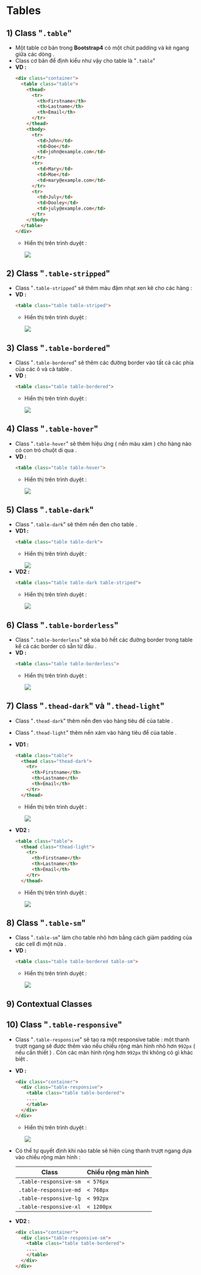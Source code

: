 # Tables
## **1) Class "`.table`"**
- Một table cơ bản trong **Bootstrap4** có một chút padding và kẻ ngang giữa các dòng .
- Class cơ bản để định kiểu như vậy cho table là "`.table`"
- **VD :**
    ```html
    <div class="container">       
      <table class="table">
        <thead>
          <tr>
            <th>Firstname</th>
            <th>Lastname</th>
            <th>Email</th>
          </tr>
        </thead>
        <tbody>
          <tr>
            <td>John</td>
            <td>Doe</td>
            <td>john@example.com</td>
          </tr>
          <tr>
            <td>Mary</td>
            <td>Moe</td>
            <td>mary@example.com</td>
          </tr>
          <tr>
            <td>July</td>
            <td>Dooley</td>
            <td>july@example.com</td>
          </tr>
        </tbody>
      </table>
    </div>
    ```
    - Hiển thị trên trình duyệt :

        <img src=https://i.imgur.com/G9IKD8q.png>

## **2) Class "`.table-stripped`"**
- Class "`.table-stripped`" sẽ thêm màu đậm nhạt xen kẽ cho các hàng :
- **VD :**
    ```html
    <table class="table table-striped">
    ```
    - Hiển thị trên trình duyệt :

        <img src=https://i.imgur.com/8Zaopor.png>

## **3) Class "`.table-bordered`"**
- Class "`.table-bordered`" sẽ thêm các đường border vào tất cả các phía của các ô và cả table .
- **VD :**
    ```html
    <table class="table table-bordered">
    ```
    - Hiển thị trên trình duyệt :

        <img src=https://i.imgur.com/LrRIctq.png>

## **4) Class "`.table-hover`"**
- Class "`.table-hover`" sẽ thêm hiệu ứng ( nền màu xám ) cho hàng nào có con trỏ chuột di qua .
- **VD :**
    ```html
    <table class="table table-hover">
    ```
    - Hiển thị trên trình duyệt :

        <img src=https://i.imgur.com/CiUCDk0.png>

## **5) Class "`.table-dark`"**
- Class "`.table-dark`" sẽ thêm nền đen cho table .
- **VD1 :**
    ```html
    <table class="table table-dark">
    ```
    - Hiển thị trên trình duyệt :

        <img src=https://i.imgur.com/57RC6cp.png>
- **VD2 :**
    ```html
    <table class="table table-dark table-striped">
    ```
    - Hiển thị trên trình duyệt :

        <img src=https://i.imgur.com/a0hIsEq.png>

## **6) Class "`.table-borderless`"**
- Class "`.table-borderless`" sẽ xóa bỏ hết các đường border trong table kể cả các border có sẵn từ đầu .
- **VD :**
    ```html
    <table class="table table-borderless">
    ```
    - Hiển thị trên trình duyệt :

        <img src=https://i.imgur.com/e45aEVS.png>

## **7) Class "`.thead-dark`" và "`.thead-light`"**
- Class "`.thead-dark`" thêm nền đen vào hàng tiêu đề của table .
- Class "`.thead-light`" thêm nền xám vào hàng tiêu để của table .
- **VD1 :**
    ```html
    <table class="table">
      <thead class="thead-dark">
        <tr>
          <th>Firstname</th>
          <th>Lastname</th>
          <th>Email</th>
        </tr>
      </thead>
    ```
    - Hiển thị trên trình duyệt :

        <img src=https://i.imgur.com/fZEe6nk.png>

- **VD2 :**
    ```html
    <table class="table">
      <thead class="thead-light">
        <tr>
          <th>Firstname</th>
          <th>Lastname</th>
          <th>Email</th>
        </tr>
      </thead>
    ```
    - Hiển thị trên trình duyệt :

        <img src=https://i.imgur.com/H6Sm6iY.png>

## **8) Class "`.table-sm`"**
- Class "`.table-sm`" làm cho table nhỏ hơn bằng cách giảm padding của các cell đi một nửa .
- **VD :**
    ```html
    <table class="table table-bordered table-sm">
    ```
    - Hiển thị trên trình duyệt :

        <img src=https://i.imgur.com/2GLwxbz.png>

## **9) Contextual Classes**
## **10) Class "`.table-responsive`"**
- Class "`.table-responsive`" sẽ tạo ra một responsive table : một thanh trượt ngang sẽ được thêm vào nếu chiều rộng màn hình nhỏ hơn `992px` ( nếu cần thiết ) . Còn các màn hình rộng hơn `992px` thì không có gì khác biệt .
- **VD :**
    ```html
    <div class="container">
      <div class="table-responsive">
        <table class="table table-bordered">
        ....
        </table>
      </div>
    </div>
    ```
    - Hiển thị trên trình duyệt :

        <img src=https://i.imgur.com/pQ5TpCt.png>

- Có thể tự quyết định khi nào table sẽ hiện cùng thanh trượt ngang dựa vào chiều rộng màn hình :

    | Class | Chiều rộng màn hình |
    |-------|---------------------|
    | `.table-responsive-sm` | `< 576px` |
    | `.table-responsive-md` | `< 768px` |
    | `.table-responsive-lg` | `< 992px` |
    | `.table-responsive-xl` | `< 1200px` |

- **VD2 :**
    ```html
    <div class="container">
      <div class="table-responsive-sm">
        <table class="table table-bordered">
        ....
        </table>
      </div>
    </div>
    ```
